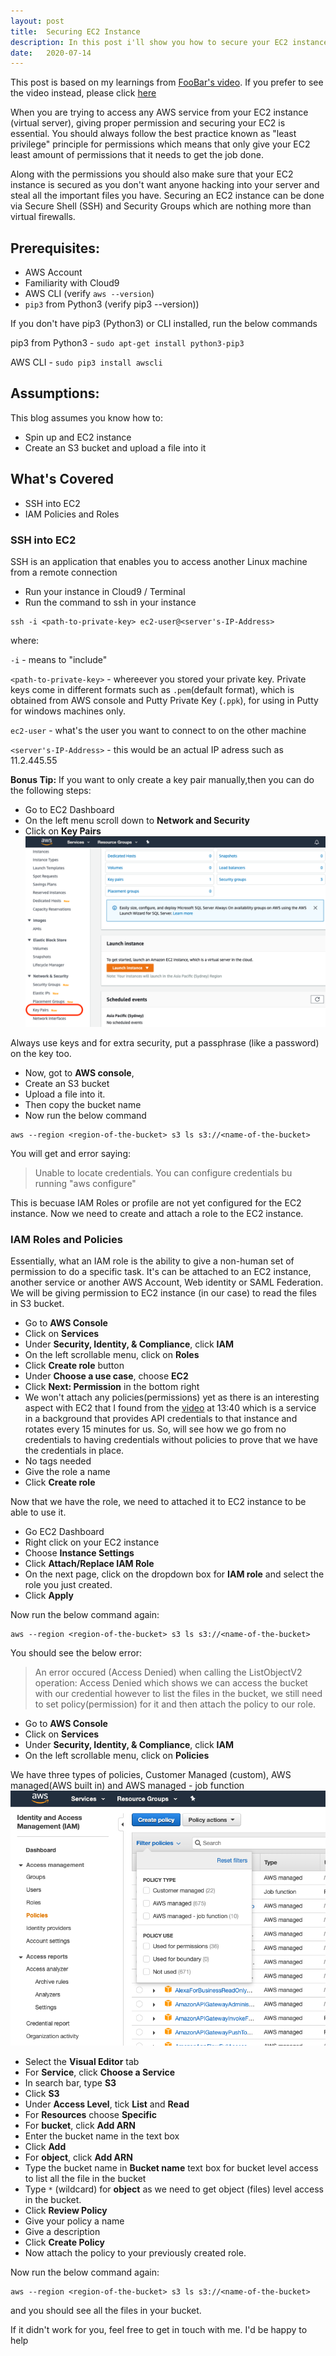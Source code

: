 ```yaml
---
layout: post
title:  Securing EC2 Instance
description: In this post i'll show you how to secure your EC2 instance using ssh and IAM roles and policies
date:   2020-07-14
---
```

This post is based on my learnings from [FooBar's video](https://www.youtube.com/watch?v=9dpPCJxtHe0). If you prefer to see the video instead, please click [here](https://www.youtube.com/watch?v=9dpPCJxtHe0)

When you are trying to access any AWS service from your EC2 instance (virtual server), giving proper permission and securing your EC2 is essential. You should always follow the best practice known as "least privilege" principle for permissions which means that only give your EC2 least amount of permissions that it needs to get the job done.

Along with the permissions you should also make sure that your EC2 instance is secured as you don't want anyone hacking into your server and steal all the important files you have. Securing an EC2 instance can be done via Secure Shell (SSH) and Security Groups which are nothing more than virtual firewalls.

## Prerequisites:
*   AWS Account
*   Familiarity with Cloud9
*   AWS CLI (verify `aws --version`)
*   `pip3` from Python3 (verify pip3 --version))

If you don't have pip3 (Python3) or CLI installed, run the below commands

pip3 from Python3 - `sudo apt-get install python3-pip3`

AWS CLI - `sudo pip3 install awscli`

## Assumptions:
This blog assumes you know how to:
*   Spin up and EC2 instance
*   Create an S3 bucket and upload a file into it

## What's Covered
*   SSH into EC2
*   IAM Policies and Roles

### SSH into EC2 
SSH is an application that enables you to access another Linux machine from a remote connection
*   Run your instance in Cloud9 / Terminal
*   Run the command to ssh in your instance
```
ssh -i <path-to-private-key> ec2-user@<server's-IP-Address>
```

where:

`-i` - means to "include"

`<path-to-private-key>` - whereever you stored your private key. Private keys come in different formats such as `.pem`(default format), which is obtained from AWS console and Putty Private Key (`.ppk`), for using in Putty for windows machines only.

`ec2-user` - what's the user you want to connect to on the other machine

`<server's-IP-Address>` - this would be an actual IP adress such as 11.2.445.55

**Bonus Tip:**
If you want to only create a key pair manually,then you can do the following steps:
*   Go to EC2 Dashboard
*   On the left menu scroll down to **Network and Security**
*   Click on **Key Pairs**
![](/assets/images/2020-07-14/key-pair.png)

Always use keys and for extra security, put a passphrase (like a password) on the key too.

*   Now, got to **AWS console**, 
*   Create an S3 bucket 
*   Upload a file into it. 
*   Then copy the bucket name
*   Now run the below command
```
aws --region <region-of-the-bucket> s3 ls s3://<name-of-the-bucket>
```

You will get and error saying:

> Unable to locate credentials. You can configure credentials bu running "aws configure"

This is becuase IAM Roles or profile are not yet configured for the EC2 instance. Now we need to create and attach a role to the EC2 instance.

### IAM Roles and Policies
Essentially, what an IAM role is the ability to give a non-human set of permission to do a specific task. It's can be attached to an EC2 instance, another service or another AWS Account, Web identity or SAML Federation. We will be giving permission to EC2 instance (in our case) to read the files in S3 bucket.
*   Go to **AWS Console**
*   Click on **Services**
*   Under **Security, Identity, & Compliance**, click **IAM**
*   On the left scrollable menu, click on **Roles**
*   Click **Create role** button
*   Under **Choose a use case**, choose **EC2**
*   Click **Next: Permission** in the bottom right
*   We won't attach any policies(permissions) yet as there is an interesting aspect with EC2 that I found from the [video]() at 13:40 which is a service in a background that provides API credentials to that instance and rotates every 15 minutes for us. So, will see how we go from no credentials to having credentials without policies to prove that we have the credentials in place.
*   No tags needed
*   Give the role a name
*   Click **Create role**

Now that we have the role, we need to attached it to EC2 instance to be able to use it.

*   Go EC2 Dashboard
*   Right click on your EC2 instance
*   Choose **Instance Settings**
*   Click **Attach/Replace IAM Role**
*   On the next page, click on the dropdown box for **IAM role** and select the role you just created.
*   Click **Apply**

Now run the below command again:
```
aws --region <region-of-the-bucket> s3 ls s3://<name-of-the-bucket>
```
You should see the below error:
>   An error occured (Access Denied) when calling the ListObjectV2 operation: Access Denied
which shows we can access the bucket with our credential however to list the files in the bucket, we still need to set policy(permission) for it and then attach the policy to our role.

*   Go to **AWS Console**
*   Click on **Services**
*   Under **Security, Identity, & Compliance**, click **IAM**
*   On the left scrollable menu, click on **Policies**

We have three types of policies, Customer Managed (custom), AWS managed(AWS built in) and AWS managed - job function
![](/assets/images/2020-07-14/policy-types.png)
*   Select the **Visual Editor** tab
*   For **Service**, click **Choose a Service**
*   In search bar, type **S3**
*   Click **S3**
*   Under **Access Level**, tick **List** and **Read** 
*   For **Resources** choose **Specific**
*   For **bucket**, click **Add ARN**
*   Enter the bucket name in the text box
*   Click **Add**
*   For **object**, click **Add ARN**
*   Type the bucket name in **Bucket name** text box for bucket level access to list all the file in the bucket
*   Type `*` (wildcard) for **object** as we need to get object (files) level access in the bucket.
*   Click **Review Policy**
*   Give your policy a name
*   Give a description
*   Click **Create Policy**
*   Now attach the policy to your previously created role.

Now run the below command again:
```
aws --region <region-of-the-bucket> s3 ls s3://<name-of-the-bucket>
```
and you should see all the files in your bucket.

If it didn't work for you, feel free to get in touch with me. I'd be happy to help
